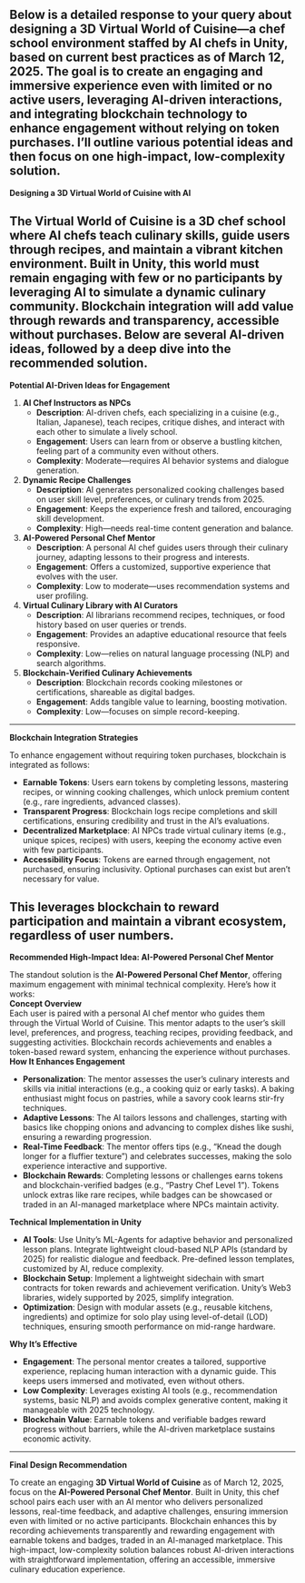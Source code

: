 Below is a detailed response to your query about designing a **3D Virtual World of Cuisine**—a chef school environment staffed by AI chefs in Unity, based on current best practices as of March 12, 2025\. The goal is to create an engaging and immersive experience even with limited or no active users, leveraging AI-driven interactions, and integrating blockchain technology to enhance engagement without relying on token purchases. I’ll outline various potential ideas and then focus on one high-impact, low-complexity solution.  
---

**Designing a 3D Virtual World of Cuisine with AI**

The **Virtual World of Cuisine** is a 3D chef school where AI chefs teach culinary skills, guide users through recipes, and maintain a vibrant kitchen environment. Built in Unity, this world must remain engaging with few or no participants by leveraging AI to simulate a dynamic culinary community. Blockchain integration will add value through rewards and transparency, accessible without purchases. Below are several AI-driven ideas, followed by a deep dive into the recommended solution.  
---

**Potential AI-Driven Ideas for Engagement**

1. **AI Chef Instructors as NPCs**  
   * **Description**: AI-driven chefs, each specializing in a cuisine (e.g., Italian, Japanese), teach recipes, critique dishes, and interact with each other to simulate a lively school.  
   * **Engagement**: Users can learn from or observe a bustling kitchen, feeling part of a community even without others.  
   * **Complexity**: Moderate—requires AI behavior systems and dialogue generation.  
2. **Dynamic Recipe Challenges**  
   * **Description**: AI generates personalized cooking challenges based on user skill level, preferences, or culinary trends from 2025\.  
   * **Engagement**: Keeps the experience fresh and tailored, encouraging skill development.  
   * **Complexity**: High—needs real-time content generation and balance.  
3. **AI-Powered Personal Chef Mentor**  
   * **Description**: A personal AI chef guides users through their culinary journey, adapting lessons to their progress and interests.  
   * **Engagement**: Offers a customized, supportive experience that evolves with the user.  
   * **Complexity**: Low to moderate—uses recommendation systems and user profiling.  
4. **Virtual Culinary Library with AI Curators**  
   * **Description**: AI librarians recommend recipes, techniques, or food history based on user queries or trends.  
   * **Engagement**: Provides an adaptive educational resource that feels responsive.  
   * **Complexity**: Low—relies on natural language processing (NLP) and search algorithms.  
5. **Blockchain-Verified Culinary Achievements**  
   * **Description**: Blockchain records cooking milestones or certifications, shareable as digital badges.  
   * **Engagement**: Adds tangible value to learning, boosting motivation.  
   * **Complexity**: Low—focuses on simple record-keeping.

---

**Blockchain Integration Strategies**

To enhance engagement without requiring token purchases, blockchain is integrated as follows:

* **Earnable Tokens**: Users earn tokens by completing lessons, mastering recipes, or winning cooking challenges, which unlock premium content (e.g., rare ingredients, advanced classes).  
* **Transparent Progress**: Blockchain logs recipe completions and skill certifications, ensuring credibility and trust in the AI’s evaluations.  
* **Decentralized Marketplace**: AI NPCs trade virtual culinary items (e.g., unique spices, recipes) with users, keeping the economy active even with few participants.  
* **Accessibility Focus**: Tokens are earned through engagement, not purchased, ensuring inclusivity. Optional purchases can exist but aren’t necessary for value.

This leverages blockchain to reward participation and maintain a vibrant ecosystem, regardless of user numbers.  
---

**Recommended High-Impact Idea: AI-Powered Personal Chef Mentor**

The standout solution is the **AI-Powered Personal Chef Mentor**, offering maximum engagement with minimal technical complexity. Here’s how it works:  
**Concept Overview**  
Each user is paired with a personal AI chef mentor who guides them through the Virtual World of Cuisine. This mentor adapts to the user’s skill level, preferences, and progress, teaching recipes, providing feedback, and suggesting activities. Blockchain records achievements and enables a token-based reward system, enhancing the experience without purchases.  
**How It Enhances Engagement**

* **Personalization**: The mentor assesses the user’s culinary interests and skills via initial interactions (e.g., a cooking quiz or early tasks). A baking enthusiast might focus on pastries, while a savory cook learns stir-fry techniques.  
* **Adaptive Lessons**: The AI tailors lessons and challenges, starting with basics like chopping onions and advancing to complex dishes like sushi, ensuring a rewarding progression.  
* **Real-Time Feedback**: The mentor offers tips (e.g., “Knead the dough longer for a fluffier texture”) and celebrates successes, making the solo experience interactive and supportive.  
* **Blockchain Rewards**: Completing lessons or challenges earns tokens and blockchain-verified badges (e.g., “Pastry Chef Level 1”). Tokens unlock extras like rare recipes, while badges can be showcased or traded in an AI-managed marketplace where NPCs maintain activity.

**Technical Implementation in Unity**

* **AI Tools**: Use Unity’s ML-Agents for adaptive behavior and personalized lesson plans. Integrate lightweight cloud-based NLP APIs (standard by 2025\) for realistic dialogue and feedback. Pre-defined lesson templates, customized by AI, reduce complexity.  
* **Blockchain Setup**: Implement a lightweight sidechain with smart contracts for token rewards and achievement verification. Unity’s Web3 libraries, widely supported by 2025, simplify integration.  
* **Optimization**: Design with modular assets (e.g., reusable kitchens, ingredients) and optimize for solo play using level-of-detail (LOD) techniques, ensuring smooth performance on mid-range hardware.

**Why It’s Effective**

* **Engagement**: The personal mentor creates a tailored, supportive experience, replacing human interaction with a dynamic guide. This keeps users immersed and motivated, even without others.  
* **Low Complexity**: Leverages existing AI tools (e.g., recommendation systems, basic NLP) and avoids complex generative content, making it manageable with 2025 technology.  
* **Blockchain Value**: Earnable tokens and verifiable badges reward progress without barriers, while the AI-driven marketplace sustains economic activity.

---

**Final Design Recommendation**

To create an engaging **3D Virtual World of Cuisine** as of March 12, 2025, focus on the **AI-Powered Personal Chef Mentor**. Built in Unity, this chef school pairs each user with an AI mentor who delivers personalized lessons, real-time feedback, and adaptive challenges, ensuring immersion even with limited or no active participants. Blockchain enhances this by recording achievements transparently and rewarding engagement with earnable tokens and badges, traded in an AI-managed marketplace. This high-impact, low-complexity solution balances robust AI-driven interactions with straightforward implementation, offering an accessible, immersive culinary education experience.  
